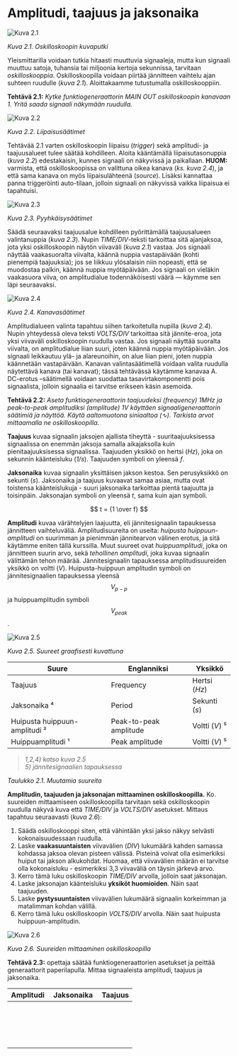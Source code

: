 # Amplitudi, taajuus ja jaksonaika

![Kuva 2.1](scope2.jpg)

*Kuva 2.1. Oskilloskoopin kuvaputki*

Yleismittarilla voidaan tutkia hitaasti muuttuvia signaaleja, mutta kun
signaali muuttuu satoja, tuhansia tai miljoonia kertoja sekunnissa, tarvitaan
*oskilloskooppia*. Oskilloskoopilla voidaan piirtää jännitteen vaihtelu ajan
suhteen ruudulle (*kuva 2.1*). Aloittakaamme tutustumalla oskilloskooppiin.

**Tehtävä 2.1:** *Kytke funktiogeneraattorin MAIN OUT oskilloskoopin
kanavaan 1. Yritä saada signaali näkymään ruudulla.*

![Kuva 2.2](scope3.jpg)

*Kuva 2.2. Liipaisusäätimet*

Tehtävää 2.1 varten oskilloskoopin liipaisu (*trigger*) sekä amplitudi-
ja taajuusalueet tulee säätää kohdilleen. Aloita kääntämällä
liipaisutasonuppia (*kuva 2.2*) edestakaisin, kunnes signaali on näkyvissä ja
paikallaan. **HUOM:** varmista, että oskilloskoopissa on valittuna oikea
kanava (*ks. kuva 2.4*), ja että sama kanava on myös liipaisulähteenä
(*source*). Lisäksi kannattaa panna triggeröinti auto-tilaan, jolloin signaali
on näkyvissä vaikka liipaisua ei tapahtuisi.

![Kuva 2.3](scope4.jpg)

*Kuva 2.3. Pyyhkäisysäätimet*

Säädä seuraavaksi taajuusalue kohdilleen pyörittämällä taajuusalueen
valintanuppia (*kuva 2.3*). Nupin *TIME/DIV*-teksti tarkoittaa sitä ajanjaksoa,
jota yksi oskilloskoopin näytön viivaväli (*kuva 2.1*) vastaa. Jos
signaali näyttää vaakasuoralta viivalta, käännä nuppia vastapäivään
(kohti pienempiä taajuuksia); jos se liikkuu ylösalaisin niin nopeasti,
että se muodostaa palkin, käännä nuppia myötäpäivään. Jos signaali on
vieläkin vaakasuora viiva, on amplitudialue todennäköisesti väärä &mdash;
käymme sen läpi seuraavaksi.

![Kuva 2.4](scope5.jpg)

*Kuva 2.4. Kanavasäätimet*

Amplitudialueen valinta tapahtuu siihen tarkoitetulla nupilla (*kuva 2.4*).
Nupin yhteydessä oleva teksti *VOLTS/DIV* tarkoittaa sitä jännite-eroa,
jota yksi viivaväli oskilloskoopin ruudulla vastaa.  Jos signaali
näyttää suoralta viivalta, on amplitudialue liian suuri, joten käännä
nuppia myötäpäivään. Jos signaali leikkautuu ylä- ja alareunoihin,
on alue liian pieni, joten nuppia käännetään vastapäivään. Kanavan
valintasäätimellä voidaan valita ruudulla näytettävä kanava (tai kanavat);
tässä tehtävässä käytämme kanavaa A. DC-erotus &ndash;säätimellä
voidaan suodattaa tasavirtakomponentti pois signaalista, jolloin signaalia ei
tarvitse erikseen käsin asemoida.

**Tehtävä 2.2:** *Aseta funktiogeneraattorin taajuudeksi
(frequency) 1MHz ja peak-to-peak amplitudiksi (amplitude) 1V käyttäen
signaaligeneraattorin säätimiä ja näyttöä. Käytä aaltomuotona
siniaaltoa (&#8767;). Tarkista arvot mittaamalla ne oskilloskoopilla.*

**Taajuus** kuvaa signaalin jaksojen ajallista tiheyttä - suuritaajuuksisessa
signaalissa on enemmän jaksoja samalla aikajaksolla kuin pienitaajuuksisessa
signaalissa. Taajuuden yksikkö on hertsi (*Hz*), joka on sekunnin käänteisluku
(*1/s*). Taajuuden symboli on yleensä *f*.

**Jaksonaika** kuvaa signaalin yksittäisen jakson kestoa. Sen perusyksikkö on
sekunti (*s*). Jaksonaika ja taajuus kuvaavat samaa asiaa, mutta ovat toistensa
käänteislukuja - suuri jaksonaika tarkoittaa pientä taajuutta ja toisinpäin.
Jaksonajan symboli on yleensä *t*, sama kuin ajan symboli.

$$ t = {1 \over f} $$

**Amplitudi** kuvaa värähtelyjen laajuutta, eli jännitesignaalin tapauksessa
jännitteen vaihteluväliä. Amplitudisuureita on useita: *huipusta
huippuun-amplitudi* on suurimman ja pienimmän jännitearvon välinen erotus, ja
sitä käytämme eniten tällä kurssilla. Muut suureet ovat *huippuamplitudi*, joka
on jännitteen suurin arvo, sekä *tehollinen amplitudi*, joka kuvaa signaalin
välittämän tehon määrää. Jännitesignaalin tapauksessa amplitudisuureiden yksikkö
on voltti (*V*). Huipusta-huippuun amplitudin symboli on jännitesignaalien
tapauksessa yleensä $$ V_{p-p} $$ ja huippuamplitudin symboli $$ V_{peak} $$ .

![Kuva 2.5](aaltomuoto.svg)

*Kuva 2.5. Suureet graafisesti kuvattuna*

| Suure                             | Englanniksi           | Yksikkö       |
| --------------------------------- | --------------------- | --------------|
| Taajuus                           | Frequency             | Hertsi (*Hz*) |
| Jaksonaika &#8308;                | Period                | Sekunti (*s*) |
| Huipusta huippuun-amplitudi &sup2;| Peak-to-peak amplitude| Voltti (*V*) &#8309;|
| Huippuamplitudi &sup1;            | Peak amplitude        | Voltti (*V*) &#8309;|

> *1,2,4) katso kuva 2.5*                                                    
> *5) jännitesignaalien tapauksessa*

*Taulukko 2.1. Muutamia suureita*

**Amplitudin, taajuuden ja jaksonajan mittaaminen oskilloskoopilla.** Ko.
suureiden mittaamiseen oskilloskoopilla tarvitaan sekä oskilloskoopin ruudulla
näkyvä kuva että *TIME/DIV* ja *VOLTS/DIV* asetukset. Mittaus tapahtuu
seuraavasti (*kuva 2.6*):

1. Säädä oskilloskooppi siten, että vähintään yksi jakso näkyy selvästi
   kokonaisuudessaan ruudulla.
2. Laske **vaakasuuntaisten** viivavälien (*DIV*) lukumäärä kahden samassa
   kohdassa jaksoa olevan pisteen välissä. Pisteinä voivat olla esimerkiksi
   huiput tai jakson alkukohdat. Huomaa, että viivavälien määrän ei tarvitse
   olla kokonaisluku - esimerkiksi 3,3 viivaväliä on täysin järkevä arvo.
3. Kerro tämä luku oskilloskoopin *TIME/DIV* arvolla, jolloin saat jaksonajan.
4. Laske jaksonajan käänteisluku **yksiköt huomioiden**. Näin saat taajuuden.
5. Laske **pystysuuntaisten** viivavälien lukumäärä signaalin korkeimman ja
   matalimman kohdan välillä.
6. Kerro tämä luku oskilloskoopin *VOLTS/DIV* arvolla. Näin saat huipusta
   huippuun-amplitudin.

![Kuva 2.6](skooppimittaus.svg)

*Kuva 2.6. Suureiden mittaaminen oskilloskoopilla*

**Tehtävä 2.3:** opettaja säätää funktiogeneraattorien asetukset ja peittää
generaattorit paperilapulla. Mittaa signaaleista amplitudi, taajuus ja
jaksonaika.

| Amplitudi | Jaksonaika | Taajuus |
| --------- | ---------- | ------- |
|&nbsp;&nbsp;&nbsp;&nbsp;&nbsp;&nbsp;&nbsp;&nbsp;&nbsp;&nbsp;&nbsp;&nbsp;&nbsp;&nbsp;&nbsp;|&nbsp;&nbsp;&nbsp;&nbsp;&nbsp;&nbsp;&nbsp;&nbsp;&nbsp;&nbsp;&nbsp;&nbsp;&nbsp;&nbsp;&nbsp;|&nbsp;&nbsp;&nbsp;&nbsp;&nbsp;&nbsp;&nbsp;&nbsp;&nbsp;&nbsp;|
|&nbsp;&nbsp;&nbsp;&nbsp;&nbsp;&nbsp;&nbsp;&nbsp;&nbsp;&nbsp;&nbsp;&nbsp;&nbsp;&nbsp;&nbsp;|&nbsp;&nbsp;&nbsp;&nbsp;&nbsp;&nbsp;&nbsp;&nbsp;&nbsp;&nbsp;&nbsp;&nbsp;&nbsp;&nbsp;&nbsp;|&nbsp;&nbsp;&nbsp;&nbsp;&nbsp;&nbsp;&nbsp;&nbsp;&nbsp;&nbsp;|
|&nbsp;&nbsp;&nbsp;&nbsp;&nbsp;&nbsp;&nbsp;&nbsp;&nbsp;&nbsp;&nbsp;&nbsp;&nbsp;&nbsp;&nbsp;|&nbsp;&nbsp;&nbsp;&nbsp;&nbsp;&nbsp;&nbsp;&nbsp;&nbsp;&nbsp;&nbsp;&nbsp;&nbsp;&nbsp;&nbsp;|&nbsp;&nbsp;&nbsp;&nbsp;&nbsp;&nbsp;&nbsp;&nbsp;&nbsp;&nbsp;|
|&nbsp;&nbsp;&nbsp;&nbsp;&nbsp;&nbsp;&nbsp;&nbsp;&nbsp;&nbsp;&nbsp;&nbsp;&nbsp;&nbsp;&nbsp;|&nbsp;&nbsp;&nbsp;&nbsp;&nbsp;&nbsp;&nbsp;&nbsp;&nbsp;&nbsp;&nbsp;&nbsp;&nbsp;&nbsp;&nbsp;|&nbsp;&nbsp;&nbsp;&nbsp;&nbsp;&nbsp;&nbsp;&nbsp;&nbsp;&nbsp;|
